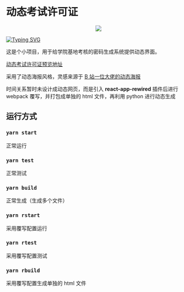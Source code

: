 # 动态考试许可证

<div align="center">
    <img  src="https://github-readme-streak-stats.herokuapp.com/?user=LunaSekiii" />
</div>

[![Typing SVG](https://readme-typing-svg.herokuapp.com?font=ZCOOL+KuaiLe&size=30&pause=1000&color=434B9E&background=8085BC00&center=true&vCenter=true&width=435&lines=%E5%8A%A8%E6%80%81%E8%80%83%E8%AF%95%E8%AE%B8%E5%8F%AF%E8%AF%81)](https://git.io/typing-svg)

这是个小项目，用于给学院基地考核的密码生成系统提供动态界面。

[动态考试许可证预览地址](https://lunasekiii.github.io/examination-permit/build/)

采用了动态海报风格，灵感来源于 [B 站一位大佬的动态海报](https://github.com/d3adrabbit/to-kill-a-rabbit)

时间关系暂时未设计成动态网页，而是引入 **react-app-rewired** 插件后进行 webpack 覆写，并打包成单独的 html 文件，再利用 python 进行动态生成

## 运行方式

### `yarn start`

正常运行

### `yarn test`

正常测试

### `yarn build`

正常生成（生成多个文件）

### `yarn rstart`

采用覆写配置运行

### `yarn rtest`

采用覆写配置测试

### `yarn rbuild`

采用覆写配置生成单独的 html 文件
